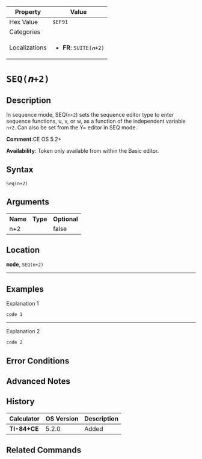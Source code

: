 | Property      | Value |
|---------------|-------|
| Hex Value     | `$EF91`|
| Categories    | <ul></ul> |
| Localizations | <ul><li><b>FR</b>: `SUITE(𝒏+2)`</li></ul> |

# `SEQ(𝒏+2)`

## Description
In sequence mode, SEQ(`n+2`) sets the sequence editor type to enter sequence functions, u, v, or w, as a function of the independent variable `n+2`.   Can also be set from the Y= editor in SEQ mode.

<b>Comment</b>:CE OS 5.2+

<b>Availability</b>: Token only available from within the Basic editor.

## Syntax
`Seq(n+2)`

## Arguments
<table>
<tr><th>Name</th><th>Type</th><th>Optional</th></tr>

<tr><td>n+2</td><td></td><td>false</td></tr>

</table>

## Location
<tt><kbd><b>mode</b></kbd></tt>, `SEQ(n+2)`
<hr>

## Examples

Explanation 1
```ti-basic
code 1
```
---
Explanation 2
```ti-basic
code 2
```

## Error Conditions


## Advanced Notes


## History
| Calculator | OS Version | Description |
|------------|------------|-------------|
| <b>TI-84+CE</b> | 5.2.0 | Added

## Related Commands

    